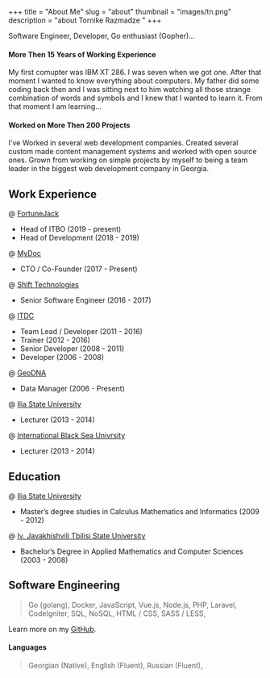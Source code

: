 +++
title = "About Me"
slug = "about"
thumbnail = "images/tn.png"
description = "about Tornike Razmadze "
+++

Software Engineer, Developer, Go enthusiast (Gopher)...

#### More Then 15 Years of Working Experience

My first comupter was IBM XT 286. I was seven when we got one. After that moment I wanted to know everything about computers. My father did some coding back then and I was sitting next to him watching all those strange combination of words and symbols and I knew that I wanted to learn it. From that moment I am learning...

#### Worked on More Then 200 Projects

I've Worked in several web development companies. Created several custom made content management systems and worked with open source ones. Grown from working on simple projects by myself to being a team leader in the biggest web development company in Georgia.

## Work Experience

@ [FortuneJack](https://fortunejack.com)

* Head of ITBO (2019 - present)
* Head of Development (2018 - 2019)

@ [MyDoc](https://mydoc.ge)

* CTO / Co-Founder (2017 - Present)

@ [Shift Technologies](https://shift.com)

* Senior Software Engineer (2016 - 2017)

@ [ITDC](http://itdc.ge)

* Team Lead / Developer (2011 - 2016)
* Trainer (2012 - 2016)
* Senior Developer (2008 - 2011)
* Developer (2006 - 2008)

@ [GeoDNA](http://oceandna.ge)

* Data Manager (2006 - Present)

@ [Ilia State University](https://iliauni.edu.ge/en)

* Lecturer (2013 - 2014)

@ [International Black Sea Univrsity](https://www.ibsu.edu.ge/en/)

* Lecturer (2013 - 2014)

## Education

@ [Ilia State University](https://iliauni.edu.ge/en)

* Master’s degree studies in Calculus Mathematics and Informatics (2009 - 2012)

@ [Iv. Javakhishvili Tbilisi State University](https://tsu.ge/en)

* Bachelor’s Degree in Applied Mathematics and Computer Sciences (2003 - 2008)

## Software Engineering

> Go (golang),
> Docker,
> JavaScript,
> Vue.js,
> Node.js,
> PHP,
> Laravel,
> CodeIgniter,
> SQL,
> NoSQL,
> HTML / CSS,
> SASS / LESS,

Learn more on my [GitHub](https://github.com/torniker).

#### Languages

> Georgian (Native),
> English (Fluent),
> Russian (Fluent),

